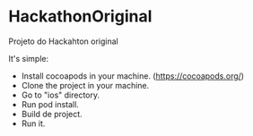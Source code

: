 # HackathonOriginal
Projeto do Hackahton original

It's simple:
- Install cocoapods in your machine. (https://cocoapods.org/)
- Clone the project in your machine.
- Go to "ios" directory.
- Run pod install.
- Build de project.
- Run it.
